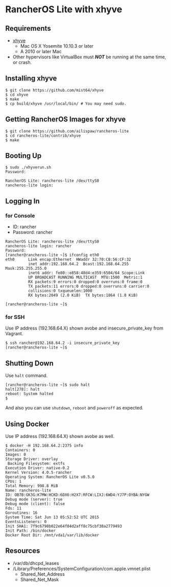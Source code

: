 # RancherOS Lite with xhyve

## Requirements

- [xhyve](https://github.com/mist64/xhyve)
	- Mac OS X Yosemite 10.10.3 or later
	- A 2010 or later Mac
- Other hypervisors like VirtualBox must ***NOT*** be running at the same time, or crash.

## Installing xhyve

```
$ git clone https://github.com/mist64/xhyve
$ cd xhyve
$ make
$ cp build/xhyve /usr/local/bin/ # You may need sudo.
```

## Getting RancherOS Images for xhyve

```
$ git clone https://github.com/ailispaw/rancheros-lite
$ cd rancheros-lite/contrib/xhyve
$ make
```

## Booting Up

```
$ sudo ./xhyverun.sh
Password:

RancherOS Lite: rancheros-lite /dev/ttyS0
rancheros-lite login: 
```

## Logging In

### for Console
- ID: rancher
- Password: rancher

```
RancherOS Lite: rancheros-lite /dev/ttyS0
rancheros-lite login: rancher
Password: 
[rancher@rancheros-lite ~]$ ifconfig eth0
eth0      Link encap:Ethernet  HWaddr 32:70:CB:56:CF:32
          inet addr:192.168.64.2  Bcast:192.168.64.255  Mask:255.255.255.0
          inet6 addr: fe80::e858:48d4:e359:6504/64 Scope:Link
          UP BROADCAST RUNNING MULTICAST  MTU:1500  Metric:1
          RX packets:9 errors:0 dropped:0 overruns:0 frame:0
          TX packets:11 errors:0 dropped:0 overruns:0 carrier:0
          collisions:0 txqueuelen:1000
          RX bytes:2049 (2.0 KiB)  TX bytes:1864 (1.8 KiB)

[rancher@rancheros-lite ~]$ 
```

### for SSH

Use IP address (192.168.64.X) shown avobe and insecure_private_key from Vagrant.

```
$ ssh rancher@192.168.64.2 -i insecure_private_key
[rancher@rancheros-lite ~]$ 
```

## Shutting Down

Use `halt` command.

```
[rancher@rancheros-lite ~]$ sudo halt
halt[278]: halt
reboot: System halted
$ 
```

And also you can use `shutdown`, `reboot` and `poweroff` as expected.

## Using Docker

Use IP address (192.168.64.X) shown avobe as well.

```
$ docker -H 192.168.64.2:2375 info
Containers: 0
Images: 0
Storage Driver: overlay
 Backing Filesystem: extfs
Execution Driver: native-0.2
Kernel Version: 4.0.5-rancher
Operating System: RancherOS Lite v0.5.0
CPUs: 1
Total Memory: 998.8 MiB
Name: rancheros-lite
ID: OB7B:GK3G:K7MW:HCKD:6DX6:H2X7:RFCW:LIXJ:6WD4:YJ7P:OYBA:NYGW
Debug mode (server): true
Debug mode (client): false
Fds: 11
Goroutines: 16
System Time: Sat Jun 13 05:52:52 UTC 2015
EventsListeners: 0
Init SHA1: 7f9c6798b022e64f04d2aff8c75cbf38a2779493
Init Path: /bin/docker
Docker Root Dir: /mnt/vda1/var/lib/docker
```

## Resources

- /var/db/dhcpd_leases
- /Library/Preferences/SystemConfiguration/com.apple.vmnet.plist
  - Shared_Net_Address
  - Shared_Net_Mask
